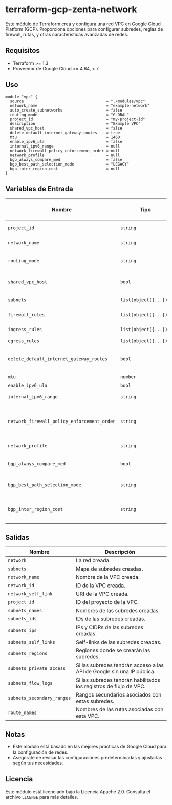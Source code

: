 # terraform-gcp-zenta-network

Este módulo de Terraform crea y configura una red VPC en Google Cloud Platform (GCP). Proporciona opciones para configurar subredes, reglas de firewall, rutas, y otras características avanzadas de redes.

## Requisitos

- Terraform >= 1.3
- Proveedor de Google Cloud >= 4.64, < 7

## Uso

```hcl
module "vpc" {
  source                                    = "./modules/vpc"
  network_name                              = "example-network"
  auto_create_subnetworks                   = false
  routing_mode                              = "GLOBAL"
  project_id                                = "my-project-id"
  description                               = "Example VPC"
  shared_vpc_host                           = false
  delete_default_internet_gateway_routes    = true
  mtu                                       = 1460
  enable_ipv6_ula                           = false
  internal_ipv6_range                       = null
  network_firewall_policy_enforcement_order = null
  network_profile                           = null
  bgp_always_compare_med                    = false
  bgp_best_path_selection_mode              = "LEGACY"
  bgp_inter_region_cost                     = null
}
```

## Variables de Entrada

| Nombre                                | Tipo                                                                 | Descripción                                                                                                   | Valor por Defecto |
|---------------------------------------|----------------------------------------------------------------------|---------------------------------------------------------------------------------------------------------------|-------------------|
| `project_id`                          | `string`                                                             | El ID del proyecto donde se creará esta VPC.                                                                 | N/A               |
| `network_name`                        | `string`                                                             | El nombre de la red que se está creando.                                                                     | N/A               |
| `routing_mode`                        | `string`                                                             | El modo de enrutamiento de la red (`GLOBAL` o `REGIONAL`).                                                   | `GLOBAL`          |
| `shared_vpc_host`                     | `bool`                                                               | Si es `true`, convierte este proyecto en un host de VPC compartida.                                          | `false`           |
| `subnets`                             | `list(object({...}))`                                                | Lista de subredes que se crearán.                                                                            | `[]`              |
| `firewall_rules`                      | `list(object({...}))`                                                | Reglas de firewall (DEPRECATED).                                                                             | `[]`              |
| `ingress_rules`                       | `list(object({...}))`                                                | Lista de reglas de entrada.                                                                                  | `[]`              |
| `egress_rules`                        | `list(object({...}))`                                                | Lista de reglas de salida.                                                                                   | `[]`              |
| `delete_default_internet_gateway_routes` | `bool`                                                             | Si se establece, elimina todas las rutas predeterminadas del gateway de internet.                            | `false`           |
| `mtu`                                 | `number`                                                             | El MTU de la red.                                                                                            | `0`               |
| `enable_ipv6_ula`                     | `bool`                                                               | Habilita IPv6 ULA.                                                                                           | `false`           |
| `internal_ipv6_range`                 | `string`                                                             | Rango IPv6 interno opcional.                                                                                 | `null`            |
| `network_firewall_policy_enforcement_order` | `string`                                                         | Orden de evaluación de reglas de firewall (`BEFORE_CLASSIC_FIREWALL` o `AFTER_CLASSIC_FIREWALL`).            | `null`            |
| `network_profile`                     | `string`                                                             | URL completa o parcial del perfil de red a aplicar.                                                          | `null`            |
| `bgp_always_compare_med`              | `bool`                                                               | Si es `true`, el router usará valores MED incluso si las rutas AS difieren.                                  | `false`           |
| `bgp_best_path_selection_mode`        | `string`                                                             | Modo de selección de la mejor ruta BGP (`STANDARD` o `LEGACY`).                                              | `LEGACY`          |
| `bgp_inter_region_cost`               | `string`                                                             | Modo de costo interregional BGP (`DEFAULT` o `ADD_COST_TO_MED`).                                             | `null`            |

## Salidas

| Nombre                  | Descripción                                                                                     |
|-------------------------|-------------------------------------------------------------------------------------------------|
| `network`               | La red creada.                                                                                 |
| `subnets`               | Mapa de subredes creadas.                                                                       |
| `network_name`          | Nombre de la VPC creada.                                                                        |
| `network_id`            | ID de la VPC creada.                                                                            |
| `network_self_link`     | URI de la VPC creada.                                                                           |
| `project_id`            | ID del proyecto de la VPC.                                                                      |
| `subnets_names`         | Nombres de las subredes creadas.                                                                |
| `subnets_ids`           | IDs de las subredes creadas.                                                                    |
| `subnets_ips`           | IPs y CIDRs de las subredes creadas.                                                            |
| `subnets_self_links`    | Self-links de las subredes creadas.                                                             |
| `subnets_regions`       | Regiones donde se crearán las subredes.                                                         |
| `subnets_private_access`| Si las subredes tendrán acceso a las API de Google sin una IP pública.                          |
| `subnets_flow_logs`     | Si las subredes tendrán habilitados los registros de flujo de VPC.                              |
| `subnets_secondary_ranges` | Rangos secundarios asociados con estas subredes.                                            |
| `route_names`           | Nombres de las rutas asociadas con esta VPC.                                                   |

## Notas

- Este módulo está basado en las mejores prácticas de Google Cloud para la configuración de redes.
- Asegúrate de revisar las configuraciones predeterminadas y ajustarlas según tus necesidades.

## Licencia

Este módulo está licenciado bajo la Licencia Apache 2.0. Consulta el archivo `LICENSE` para más detalles.
